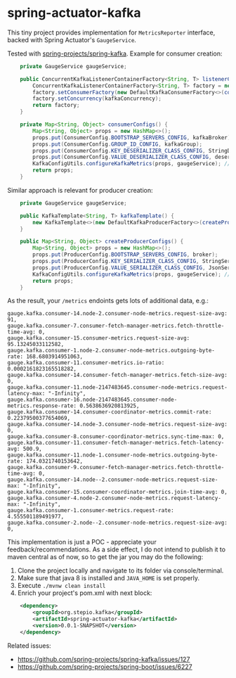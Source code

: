 # spring-actuator-kafka

This tiny project provides implementation for `MetricsReporter` interface, backed with Spring Actuator's `GaugeService`.

Tested with [spring-projects/spring-kafka](https://github.com/spring-projects/spring-kafka). Example for consumer creation:
```java
    private GaugeService gaugeService;

    public ConcurrentKafkaListenerContainerFactory<String, T> listenerContainerFactory() {
        ConcurrentKafkaListenerContainerFactory<String, T> factory = new ConcurrentKafkaListenerContainerFactory<>();
        factory.setConsumerFactory(new DefaultKafkaConsumerFactory<>(consumerConfigs()));
        factory.setConcurrency(kafkaConcurrency);
        return factory;
    }

    private Map<String, Object> consumerConfigs() {
        Map<String, Object> props = new HashMap<>();
        props.put(ConsumerConfig.BOOTSTRAP_SERVERS_CONFIG, kafkaBroker);
        props.put(ConsumerConfig.GROUP_ID_CONFIG, kafkaGroup);
        props.put(ConsumerConfig.KEY_DESERIALIZER_CLASS_CONFIG, StringDeserializer.class);
        props.put(ConsumerConfig.VALUE_DESERIALIZER_CLASS_CONFIG, deserializerClass);
        KafkaConfigUtils.configureKafkaMetrics(props, gaugeService); // implemented a "helper" method which sets the required properties
        return props;
    }
```

Similar approach is relevant for producer creation:
```java
    private GaugeService gaugeService;

    public KafkaTemplate<String, T> kafkaTemplate() {
        new KafkaTemplate<>(new DefaultKafkaProducerFactory<>(createProducerConfigs()));
    }

    public Map<String, Object> createProducerConfigs() {
        Map<String, Object> props = new HashMap<>();
        props.put(ProducerConfig.BOOTSTRAP_SERVERS_CONFIG, broker);
        props.put(ProducerConfig.KEY_SERIALIZER_CLASS_CONFIG, StringSerializer.class);
        props.put(ProducerConfig.VALUE_SERIALIZER_CLASS_CONFIG, JsonSerializer.class);
        KafkaConfigUtils.configureKafkaMetrics(props, gaugeService); // implemented a "helper" method which sets the required properties
        return props;
    }
```

As the result, your `/metrics` endoints gets lots of additional data, e.g.:
```properties
gauge.kafka.consumer-14.node-2.consumer-node-metrics.request-size-avg: 91,
gauge.kafka.consumer-7.consumer-fetch-manager-metrics.fetch-throttle-time-avg: 0,
gauge.kafka.consumer-15.consumer-metrics.request-size-avg: 95.13245033112582,
gauge.kafka.consumer-1.node-2.consumer-node-metrics.outgoing-byte-rate: 168.6803914951063,
gauge.kafka.consumer-11.consumer-metrics.io-ratio: 0.0002161823165518282,
gauge.kafka.consumer-14.consumer-fetch-manager-metrics.fetch-size-avg: 0,
gauge.kafka.consumer-11.node-2147483645.consumer-node-metrics.request-latency-max: "-Infinity",
gauge.kafka.consumer-16.node-2147483645.consumer-node-metrics.response-rate: 0.5638636920813925,
gauge.kafka.consumer-14.consumer-coordinator-metrics.commit-rate: 0.22379500377654069,
gauge.kafka.consumer-14.node-3.consumer-node-metrics.request-size-avg: 0,
gauge.kafka.consumer-8.consumer-coordinator-metrics.sync-time-max: 0,
gauge.kafka.consumer-11.consumer-fetch-manager-metrics.fetch-latency-avg: 500.9,
gauge.kafka.consumer-11.node-1.consumer-node-metrics.outgoing-byte-rate: 174.0321740153642,
gauge.kafka.consumer-9.consumer-fetch-manager-metrics.fetch-throttle-time-avg: 0,
gauge.kafka.consumer-14.node--2.consumer-node-metrics.request-size-max: "-Infinity",
gauge.kafka.consumer-15.consumer-coordinator-metrics.join-time-avg: 0,
gauge.kafka.consumer-4.node-2.consumer-node-metrics.request-latency-max: "-Infinity",
gauge.kafka.consumer-1.consumer-metrics.request-rate: 4.555501189491977,
gauge.kafka.consumer-2.node--2.consumer-node-metrics.request-size-avg: 0,

```

This implementation is just a POC - appreciate your feedback/recommendations. As a side effect, I do not intend to publish it to maven central as of now, so to get the jar you may do the following:

1. Clone the project locally and navigate to its folder via console/terminal.
2. Make sure that java 8 is installed and `JAVA_HOME` is set properly.
3. Execute `./mvnw clean install`
4. Enrich your project's pom.xml with next block:
```xml
    <dependency>
        <groupId>org.stepio.kafka</groupId>
        <artifactId>spring-actuator-kafka</artifactId>
        <version>0.0.1-SNAPSHOT</version>
    </dependency>
```

Related issues:
 - https://github.com/spring-projects/spring-kafka/issues/127
 - https://github.com/spring-projects/spring-boot/issues/6227
